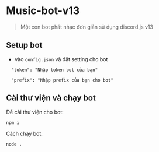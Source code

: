 # Music-bot-v13
> Một con bot phát nhạc đơn giản sử dụng discord.js v13

## Setup bot
- vào `config.json` và đặt setting cho bot

```Config
  "token": "Nhập token bot của bạn"
```

```Config
  "prefix": "Nhập prefix của bạn cho bot"
```

## Cài thư viện và chạy bot

Để cài thư viện cho bot:
```
npm i
```

Cách chạy bot:
```
node .
```

